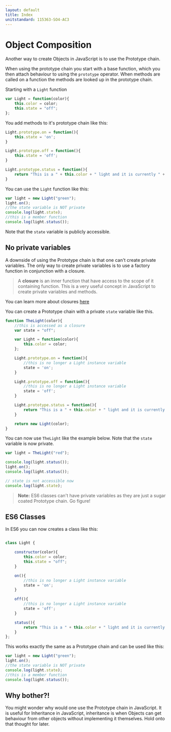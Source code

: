 ```yaml
---
layout: default
title: Index
unitstandard: 115363-SO4-AC3
---
```


# Object Composition

Another way to create Objects in JavaScript is to use the Prototype chain.

When using the prototype chain you start with a base function, which you then attach behaviour to using the `prototype` operator. When methods are called on a function the methods are looked up in the prototype chain.

Starting with a `Light` function

```javascript
var Light = function(color){
    this.color = color;
    this.state = "off";
};
```

You add methods to it's prototype chain like this:

```javascript
Light.prototype.on = function(){
    this.state = 'on';
}

Light.prototype.off = function(){
    this.state = 'off';
}

Light.prototype.status = function(){
    return "This is a " + this.color + " light and it is currently " + this.state;
}
```

You can use the `Light` function like this:

```javascript
var light = new Light("green");
light.on();
//the state variable is NOT private
console.log(light.state);
//this is a member function
console.log(light.status());
```

Note that the `state` variable is publicly accessible.

## No private variables

A downside of using the Prototype chain is that one can't create private variables. The only way to create private variables is to use a factory function in conjunction with a closure.

> A **closure** is an inner function that have access to the scope of it containing function. This is a very useful concept in JavaScript to create private variables and methods.

You can learn more about closures [here](https://www.youtube.com/watch?v=CQqwU2Ixu-U)

You can create a Prototype chain with a private `state` variable like this.

```javascript
function TheLight(color){
    //this is accessed as a closure
    var state = "off";

    var Light = function(color){
        this.color = color;
    };

    Light.prototype.on = function(){
        //this is no longer a Light instance variable
        state = 'on';
    }

    Light.prototype.off = function(){
        //this is no longer a Light instance variable
        state = 'off';
    }

    Light.prototype.status = function(){
        return "This is a " + this.color + " light and it is currently " + state;
    }

    return new Light(color);
}
```

You can now use `TheLight` like the example below. Note that the `state` variable is now private.

```javascript
var light = TheLight("red");

console.log(light.status());
light.on();
console.log(light.status());

// state is not accessible now
console.log(light.state);
```

> **Note:** ES6 classes can't have private variables as they are just a sugar coated Prototype chain. Go figure!

## ES6 Classes

In ES6 you can now creates a class like this:

```javascript

class Light {

    constructor(color){
        this.color = color;
        this.state = "off";
    }

    on(){
        //this is no longer a Light instance variable
        state = 'on';
    }

    off(){
        //this is no longer a Light instance variable
        state = 'off';
    }

    status(){
        return "This is a " + this.color + " light and it is currently " + state;
    }
};

```

This works exactly the same as a Prototype chain and can be used like this:

```javascript
var light = new Light("green");
light.on();
//the state variable is NOT private
console.log(light.state);
//this is a member function
console.log(light.status());
```

## Why bother?!

You might wonder why would one use the Prototype chain in JavaScript. It is useful for Inheritance in JavaScript, inheritance is when Objects can get behaviour from other objects without implementing it themselves. Hold onto that thought for later.
